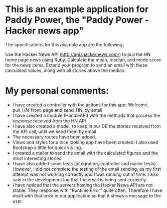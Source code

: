 # This is an example application for Paddy Power, the "Paddy Power - Hacker news app"

The specifications for this example app are the following:

Use the Hacker News API (http://api.ihackernews.com/) to pull the HN home page
news using Ruby. Calculate the mean, median, and mode score for the news items.
Extend your program to send an email with these calculated values, along with all
stories above the median.

# My personal comments:

* I have created a controller with the actions for this app: Welcome, pull_HN_front_page and send_HN_by_email
* I have created a module (HandleAPI) with the methods that process the response received from the HN API
* I have also created a model, to keep in our DB the stories received from the API call, until we send them by email
* The necessary routes have been added.
* Views and styles for a nice looking app have been created. I also used Bootstrap a little for quick styling.
* I created a mailer to send the email with the calculated figures and the most interesting stories.
* I have also added some tests (integration, controller and mailer tests). However, I did not complete the testing of the email sending, as my first attempt was not working correctly and I was running out of time. I also saw in the development log that the email is being sent correctly.
* I have noticed that the servers hosting the Hacker News API are not stable. They response with "Runtime Error" quite often. Therefore I have dealt with that error in our application so that it shows a message to the user.
